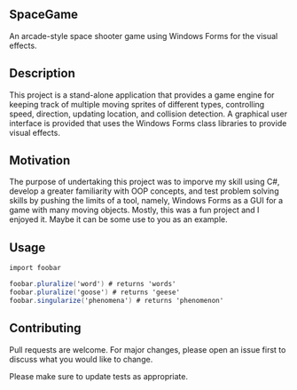 ## SpaceGame

An arcade-style space shooter game using Windows Forms for the visual effects.

## Description

This project is a stand-alone application that provides a game engine for keeping track of multiple moving sprites of different types, controlling speed, direction, updating location, and collision detection.  A graphical user interface is provided that uses the Windows Forms class libraries to provide visual effects.

## Motivation

The purpose of undertaking this project was to imporve my skill using C#, develop a greater familiarity with OOP concepts, and test problem solving skills by pushing the limits of a tool, namely, Windows Forms as a GUI for a game with many moving objects.
Mostly, this was a fun project and I enjoyed it. Maybe it can be some use to you as an example.

## Usage

```C#
import foobar

foobar.pluralize('word') # returns 'words'
foobar.pluralize('goose') # returns 'geese'
foobar.singularize('phenomena') # returns 'phenomenon'
```

## Contributing
Pull requests are welcome. For major changes, please open an issue first to discuss what you would like to change.

Please make sure to update tests as appropriate.

